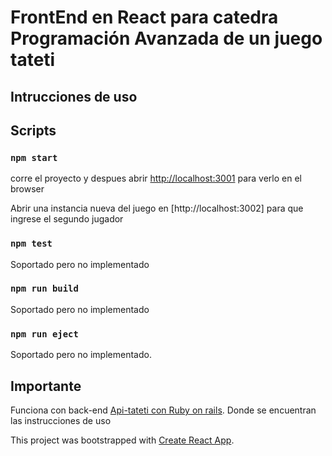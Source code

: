 # FrontEnd en React para catedra Programación Avanzada de un juego tateti

## Intrucciones de uso 


##  Scripts

### `npm start`

corre el proyecto y despues abrir [http://localhost:3001](http://localhost:3001) para verlo en el browser

Abrir una instancia nueva del juego en [http://localhost:3002] para que ingrese el segundo jugador

### `npm test`

Soportado pero no implementado

### `npm run build`
Soportado pero no implementado 

### `npm run eject`
Soportado pero no implementado.

## Importante

Funciona con back-end [Api-tateti con Ruby on rails](https://github.com/josuecortez/ApiTateti.git).
Donde se encuentran las instrucciones de uso


This project was bootstrapped with [Create React App](https://github.com/facebook/create-react-app).

